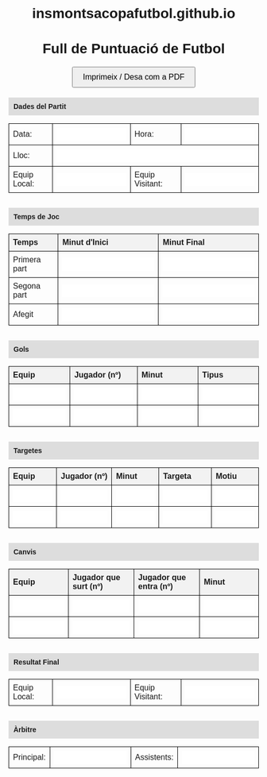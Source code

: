# insmontsacopafutbol.github.io
<html lang="ca">
<head>
  <meta charset="UTF-8" />
  <meta name="viewport" content="width=device-width, initial-scale=1.0"/>
  <title>Full de Puntuació de Futbol</title>
  <style>
    body {
      font-family: Arial, sans-serif;
      margin: 20px;
    }
    h1 {
      text-align: center;
    }
    table {
      width: 100%;
      border-collapse: collapse;
      margin-bottom: 30px;
    }
    th, td {
      border: 1px solid #000;
      padding: 8px;
      text-align: left;
    }
    th {
      background-color: #f2f2f2;
    }
    .section-title {
      background-color: #ddd;
      font-weight: bold;
      padding: 10px;
      margin-top: 20px;
    }
    input, textarea {
      width: 100%;
      border: none;
      font-family: inherit;
      font-size: inherit;
      padding: 4px;
    }
    input:focus, textarea:focus {
      outline: 2px solid #007bff;
    }
    .print-button {
      display: block;
      margin: 20px auto;
      padding: 10px 20px;
      font-size: 16px;
      cursor: pointer;
    }
  </style>
</head>
<body>

  <h1>Full de Puntuació de Futbol</h1>

  <button class="print-button" onclick="window.print()">Imprimeix / Desa com a PDF</button>

  <div class="section-title">Dades del Partit</div>
  <table>
    <tr><td>Data:</td><td><input type="text" /></td><td>Hora:</td><td><input type="text" /></td></tr>
    <tr><td>Lloc:</td><td colspan="3"><input type="text" /></td></tr>
    <tr><td>Equip Local:</td><td><input type="text" /></td><td>Equip Visitant:</td><td><input type="text" /></td></tr>
  </table>

  <div class="section-title">Temps de Joc</div>
  <table>
    <tr><th>Temps</th><th>Minut d'Inici</th><th>Minut Final</th></tr>
    <tr><td>Primera part</td><td><input type="text" /></td><td><input type="text" /></td></tr>
    <tr><td>Segona part</td><td><input type="text" /></td><td><input type="text" /></td></tr>
    <tr><td>Afegit</td><td><input type="text" /></td><td><input type="text" /></td></tr>
  </table>

  <div class="section-title">Gols</div>
  <table>
    <tr><th>Equip</th><th>Jugador (nº)</th><th>Minut</th><th>Tipus</th></tr>
    <tr><td><input type="text" /></td><td><input type="text" /></td><td><input type="text" /></td><td><input type="text" /></td></tr>
    <tr><td><input type="text" /></td><td><input type="text" /></td><td><input type="text" /></td><td><input type="text" /></td></tr>
  </table>

  <div class="section-title">Targetes</div>
  <table>
    <tr><th>Equip</th><th>Jugador (nº)</th><th>Minut</th><th>Targeta</th><th>Motiu</th></tr>
    <tr><td><input type="text" /></td><td><input type="text" /></td><td><input type="text" /></td><td><input type="text" /></td><td><input type="text" /></td></tr>
    <tr><td><input type="text" /></td><td><input type="text" /></td><td><input type="text" /></td><td><input type="text" /></td><td><input type="text" /></td></tr>
  </table>

  <div class="section-title">Canvis</div>
  <table>
    <tr><th>Equip</th><th>Jugador que surt (nº)</th><th>Jugador que entra (nº)</th><th>Minut</th></tr>
    <tr><td><input type="text" /></td><td><input type="text" /></td><td><input type="text" /></td><td><input type="text" /></td></tr>
    <tr><td><input type="text" /></td><td><input type="text" /></td><td><input type="text" /></td><td><input type="text" /></td></tr>
  </table>

  <div class="section-title">Resultat Final</div>
  <table>
    <tr><td>Equip Local:</td><td><input type="text" /></td><td>Equip Visitant:</td><td><input type="text" /></td></tr>
  </table>

  <div class="section-title">Àrbitre</div>
  <table>
    <tr><td>Principal:</td><td><input type="text" /></td><td>Assistents:</td><td><input type="text" /></td></tr>
  </table>

</body>
</html>
